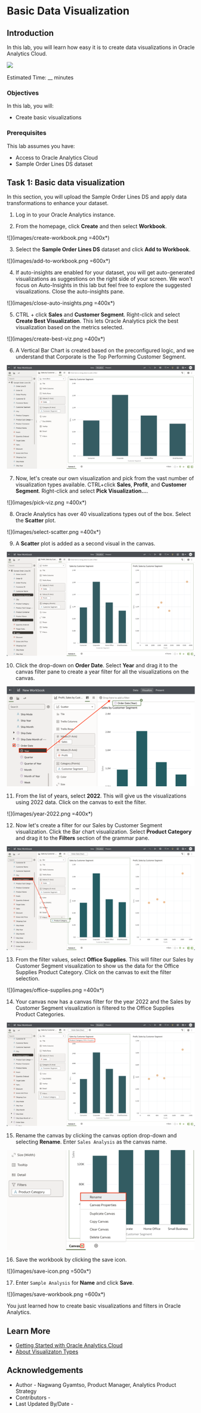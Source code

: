 # Basic Data Visualization

## Introduction

In this lab, you will learn how easy it is to create data visualizations in Oracle Analytics Cloud.

  ![](images/)

Estimated Time: __ minutes

### Objectives

In this lab, you will:
* Create basic visualizations


### Prerequisites

This lab assumes you have:
* Access to Oracle Analytics Cloud
* Sample Order Lines DS dataset


## Task 1: Basic data visualization
In this section, you will upload the Sample Order Lines DS and apply data transformations to enhance your dataset.

1. Log in to your Oracle Analytics instance.

2. From the homepage, click **Create** and then select  **Workbook**.

  ![](images/create-workbook.png =400x*)

3. Select the **Sample Order Lines DS** dataset and click **Add to Workbook**.

  ![](images/add-to-workbook.png =600x*)

4. If auto-insights are enabled for your dataset, you will get auto-generated visualizations as suggestions on the right side of your screen. We won't focus on Auto-Insights in this lab but feel free to explore the suggested visualizations. Close the auto-insights pane.

  ![](images/close-auto-insights.png =400x*)

5. CTRL + click **Sales** and **Customer Segment**. Right-click and select **Create Best Visualization**. This lets Oracle Analytics pick the best visualization based on the metrics selected.

  ![](images/create-best-viz.png =400x*)

6. A Vertical Bar Chart is created based on the preconfigured logic, and we understand that Corporate is the Top Performing Customer Segment.

  ![](images/bar-chart.png)

7. Now, let's create our own visualization and pick from the vast number of visualization types available. CTRL+click **Sales**, **Profit**, and **Customer Segment**. Right-click and select **Pick Visualization...**.

  ![](images/pick-viz.png =400x*)

8. Oracle Analytics has over 40 visualizations types out of the box. Select the **Scatter** plot.

  ![](images/select-scatter.png =400x*)

9. A **Scatter** plot is added as a second visual in the canvas.

  ![](images/scatter-result.png)

10. Click the drop-down on **Order Date**. Select **Year** and drag it to the canvas filter pane to create a year filter for all the visualizations on the canvas.

  ![](images/year-filter.png)

11. From the list of years, select **2022**. This will give us the visualizations using 2022 data. Click on the canvas to exit the filter.

  ![](images/year-2022.png =400x*)

12. Now let's create a filter for our Sales by Customer Segment visualization. Click the Bar chart visualization. Select **Product Category** and drag it to the **Filters** section of the grammar pane.

  ![](images/product-category-filter.png)

13. From the filter values, select **Office Supplies**. This will filter our Sales by Customer Segment visualization to show us the data for the Office Supplies Product Category. Click on the canvas to exit the filter selection.

  ![](images/office-supplies.png =400x*)

14. Your canvas now has a canvas filter for the year 2022 and the Sales by Customer Segment visualization is filtered to the Office Supplies Product Categories.

  ![](images/office-supplies-result.png)

15. Rename the canvas by clicking the canvas option drop-down and selecting **Rename**. Enter <code>Sales Analysis</code> as the canvas name.

  ![](images/rename-canvas.png)

16. Save the workbook by clicking the save icon.

  ![](images/save-icon.png =500x*)

17. Enter <code>Sample Analysis</code> for **Name** and click **Save**.

  ![](images/save-workbook.png =600x*)

You just learned how to create basic visualizations and filters in Oracle Analytics.

## Learn More
* [Getting Started with Oracle Analytics Cloud](https://docs.oracle.com/en/cloud/paas/analytics-cloud/acsgs/what-is-oracle-analytics-cloud.html#GUID-E68C8A55-1342-43BB-93BC-CA24E353D873)
* [About Visualizaton Types](https://docs.oracle.com/en/cloud/paas/analytics-cloud/acubi/visualization-types.html)

## Acknowledgements
* Author - Nagwang Gyamtso, Product Manager, Analytics Product Strategy
* Contributors -
* Last Updated By/Date -
